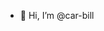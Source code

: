 - 👋 Hi, I’m @car-bill


<!---
car-bill/car-bill is a ✨ special ✨ repository because its `README.md` (this file) appears on your GitHub profile.
You can click the Preview link to take a look at your changes.
--->
